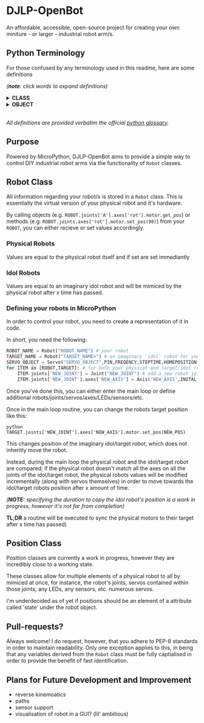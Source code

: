 # DJLP-OpenBot
An affordable, accessible, open-source project for creating your own miniture - or larger - industrial robot arm/s.

## Python Terminology
For those confused by any terminology used in this readme, here are some definitions

_(**note**: click words to expand definitions)_

<details>
  <summary><b>CLASS</b></summary>
  <p>A template for creating user-defined objects. Class definitions normally contain method definitions which operate on instances of the class.</p>
</details>
<details>
  <summary><b>OBJECT</b></summary>
  <p>Any data with state (attributes or value) and defined behavior (methods). Also the ultimate base class of any new-style class.</p>
</details>
<br>

_All definitions are provided verbatim the official [python glossary](https://docs.python.org/3/glossary.html)._

## Purpose
Powered by MicroPython, DJLP-OpenBot aims to provide a simple way to control DIY industrial robot arms via the functionality of `Robot` classes.

## Robot Class
All information regarding your robot/s is stored in a `Robot` class. This is essentially the virtual version of your physical robot and it's hardware.

By calling objects (e.g. `ROBOT.joints['A'].axes['rot'].motor.get_pos`) or methods (e.g. `ROBOT.joints.axes['rot'].motor.set_pos(90)`) from your `ROBOT`, you can either recieve or set values accordingly.

### Physical Robots
Values are equal to the physical robot itself and if set are set immediantly

### Idol Robots
Values are equal to an imaginary idol robot and will be mimiced by the physical robot after x time has passed.

### Defining your robots in MicroPython
In order to control your robot, you need to create a representation of it in code.

In short, you need the following:
```python
ROBOT_NAME = Robot("ROBOT_NAME") # your robot
TARGET_NAME = Robot("TARGET_NAME>") # an imaginary 'idol' robot for your robot to copy
SERVO_OBJECT = Servo("SERVO_OBJECT",PIN,FREQENCY,STEPTIME,HOMEPOSITION,ISPHYSICAL) # a servo motor
for ITEM in [ROBOT,TARGET]: # for both your physical and target/idol robot...
    ITEM.joints['NEW_JOINT'] = Joint("NEW_JOINT") # add a new robot joint called "NEW_JOINT"
    ITEM.joints['NEW_JOINT'].axes['NEW_AXIS'] = Axis('NEW_AXIS',INITAL_VALUE,MIN_VALUE,MAX_VALUE,SERVO_OBJECT) # add a new axis to NEW_JOINT and link the servo object
```

Once you've done this, you can either enter the main loop or define additional robots/joints/servos/axes/LEDs/sensors/etc.

Once in the main loop routine, you can change the robots target position like this:

```python TARGET.joints['NEW_JOINT'].axes['NEW_AXIS'].motor.set_pos(NEW_POS)```

This changes position of the imaginary idol/target robot, which does not inheritly move the robot.

Instead, during the main loop the physical robot and the idol/target robot are compared; if the physical robot doesn't match all the axes on all the joints of the idol/target robot, the physical robots values will be modified incrementally (along with servos themselves) in order to move towards the idol/target robots position after x amount of time.

_(**NOTE:** specifying the duration to copy the idol robot's position is a work in progress, however it's not far from completion)_

**TL;DR** a routine will be executed to sync the physical motors to their target after x time has passed)

## Position Class
Position classes are currently a work in progress, however they are incredibly close to a working state.

These classes allow for multiple elements of a physical robot to all by mimiced at once, for instance, the robot's joints, servos contained within those joints, any LEDs, any sensors, etc. numerous servos.

I'm underdecided as of yet if positions should be an element of a attribute called 'state' under the robot object.

## Pull-requests?
Always welcome! I do request, however, that you adhere to PEP-8 standards in order to maintain readability.
Only one exception applies to this, in being that any variables derived from the `Robot` class must be fully captialised in order to provide the benefit of fast identification.

## Plans for Future Development and Improvement
- reverse kinemoatics
- paths
- sensor support
- visualisation of robot in a GUI? (lil' ambitious)
